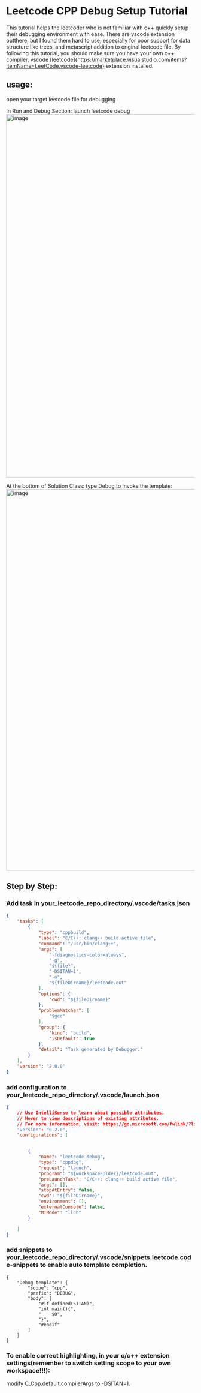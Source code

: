 # Leetcode CPP Debug Setup Tutorial

This tutorial helps the leetcoder who is not familiar with c++ quickly setup their debugging environment with ease. There are vscode extension outthere, but I found them hard to use, especially for poor support for data structure like trees, and metascript addition to original leetcode file. By following this tutorial, you should make sure you have your own c++ compiler, vscode [leetcode]{https://marketplace.visualstudio.com/items?itemName=LeetCode.vscode-leetcode} extension installed.  

## usage: 
open your target leetcode file for debugging


In Run and Debug Section: launch leetcode debug 
<img width="969" alt="image" src="https://user-images.githubusercontent.com/20542539/178038758-033f51ee-b457-4fa7-9f03-3b3f799fd74c.png">

At the bottom of Solution Class:
type Debug to invoke the template:
<img width="1018" alt="image" src="https://user-images.githubusercontent.com/20542539/178038930-cce26dd6-52b3-441f-bd32-161643be9080.png">

## Step by Step:

### Add task in your_leetcode_repo_directory/.vscode/tasks.json 

```json
{
    "tasks": [
        {
            "type": "cppbuild",
            "label": "C/C++: clang++ build active file",
            "command": "/usr/bin/clang++",
            "args": [
                "-fdiagnostics-color=always",
                "-g",
                "${file}",
                "-DSITAN=1",
                "-o",
                "${fileDirname}/leetcode.out"
            ],
            "options": {
                "cwd": "${fileDirname}"
            },
            "problemMatcher": [
                "$gcc"
            ],
            "group": {
                "kind": "build",
                "isDefault": true
            },
            "detail": "Task generated by Debugger."
        }
    ],
    "version": "2.0.0"
}
```

### add configuration to your_leetcode_repo_directory/.vscode/launch.json
```json
{
    // Use IntelliSense to learn about possible attributes.
    // Hover to view descriptions of existing attributes.
    // For more information, visit: https://go.microsoft.com/fwlink/?linkid=830387
    "version": "0.2.0",
    "configurations": [


        {
            "name": "leetcode debug",
            "type": "cppdbg",
            "request": "launch",
            "program": "${workspaceFolder}/leetcode.out",
            "preLaunchTask": "C/C++: clang++ build active file",
            "args": [],
            "stopAtEntry": false,
            "cwd": "${fileDirname}",
            "environment": [],
            "externalConsole": false,
            "MIMode": "lldb"
        }

    ]
}
```
### add snippets to your_leetcode_repo_directory/.vscode/snippets.leetcode.code-snippets to enable auto template completion.
```
{
	"Debug template": {
		"scope": "cpp",
		"prefix": "DEBUG",
		"body": [
			"#if defined(SITAN)",
			"int main(){",
			"    $0",
			"}",
			"#endif"
		]
	}
}
```

### To enable correct highlighting, in your c/c++ extension settings(remember to switch setting scope to your own workspace!!!):
modify C_Cpp.default.compilerArgs to -DSITAN=1.



